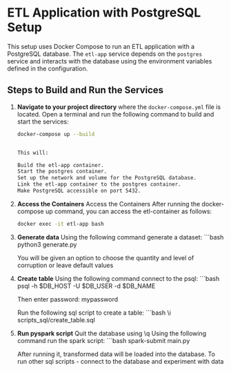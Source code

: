 # ETL Application with PostgreSQL Setup

This setup uses Docker Compose to run an ETL application with a PostgreSQL database. The `etl-app` service depends on the `postgres` service and interacts with the database using the environment variables defined in the configuration.

## Steps to Build and Run the Services

1. **Navigate to your project directory** where the `docker-compose.yml` file is located. Open a terminal and run the following command to build and start the services:

    ```bash
    docker-compose up --build


    This will:

    Build the etl-app container.
    Start the postgres container.
    Set up the network and volume for the PostgreSQL database.
    Link the etl-app container to the postgres container.
    Make PostgreSQL accessible on port 5432.


2. **Access the Containers**
    Access the Containers
    After running the docker-compose up command, you can access the etl-container as follows:
    ```bash
    docker exec -it etl-app bash


3. **Generate data**
    Using the following command generate a dataset:
        ```bash
        python3 generate.py

    You will be given an option to choose the quantity and level of corruption or leave default values


4. **Create table**
    Using the following command connect to the psql:
        ```bash
        psql -h $DB_HOST -U $DB_USER -d $DB_NAME

    Then enter password: mypassword
    
    Run the following sql script to create a table:
        ```bash
        \i scripts_sql/create_table.sql


5. **Run pyspark script**
    Quit the database using \q
    Using the following command run the spark script:
        ```bash
        spark-submit main.py

    After running it, transformed data will be loaded into the database.
    To run other sql scripts - connect to the database and experiment with data